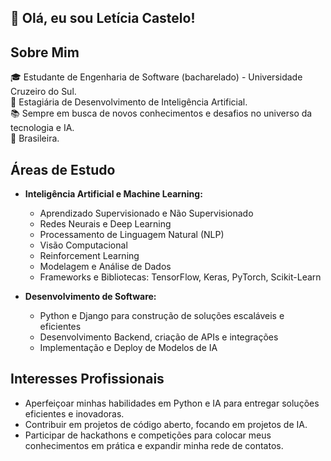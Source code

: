 ## 👋 Olá, eu sou Letícia Castelo! 

## Sobre Mim
🎓 Estudante de Engenharia de Software (bacharelado) - Universidade Cruzeiro do Sul.</br>
🧠 Estagiária de Desenvolvimento de Inteligência Artificial.</br>
📚 Sempre em busca de novos conhecimentos e desafios no universo da tecnologia e IA.</br>
💚 Brasileira.</br>

## Áreas de Estudo
- **Inteligência Artificial e Machine Learning:**
  - Aprendizado Supervisionado e Não Supervisionado
  - Redes Neurais e Deep Learning
  - Processamento de Linguagem Natural (NLP)
  - Visão Computacional
  - Reinforcement Learning
  - Modelagem e Análise de Dados
  - Frameworks e Bibliotecas: TensorFlow, Keras, PyTorch, Scikit-Learn

- **Desenvolvimento de Software:**
  - Python e Django para construção de soluções escaláveis e eficientes
  - Desenvolvimento Backend, criação de APIs e integrações
  - Implementação e Deploy de Modelos de IA
  
## Interesses Profissionais
  - Aperfeiçoar minhas habilidades em Python e IA para entregar soluções eficientes e inovadoras.
  - Contribuir em projetos de código aberto, focando em projetos de IA.
  - Participar de hackathons e competições para colocar meus conhecimentos em prática e expandir minha rede de contatos.
